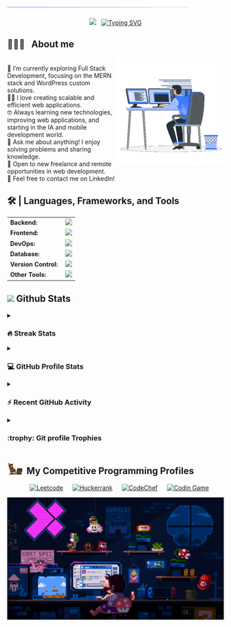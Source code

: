 <!--horizontal divider(gradiant)-->
<h2 align="center"><img src="./assets/line.gif"></h2>
<p align="center"><img src="./assets/hand.gif" width="35"> &nbsp; <a href="https://git.io/typing-svg"><img src="https://readme-typing-svg.herokuapp.com?font=Fira+Code&weight=900&size=24&pause=1000&width=435&lines=Hi%2C+I'm+Richard+Flores" alt="Typing SVG" /></a></p>

## 👨🏻‍💻 &nbsp; About me

<picture> <img align="right" src="./assets/Right_Side.gif" width = 250px></picture>

<br>🌱 I’m currently exploring Full Stack Development, focusing on the MERN stack and WordPress custom solutions.<br>
👨‍💻 I love creating scalable and efficient web applications.<br>
🤓 Always learning new technologies, improving web applications, and starting in the IA and mobile development world.<br>
💬 Ask me about anything! I enjoy solving problems and sharing knowledge.<br>
🚀 Open to new freelance and remote opportunities in web development.<br>
📩 Feel free to contact me on LinkedIn!<br>

<h2>🛠️ | Languages, Frameworks, and Tools </h2>
<table>
    <tr>
        <td style="font-weight: bold; padding-right: 10px; vertical-align: center; border: none;">Backend:</td>
        <td><img height="40" src="https://skillicons.dev/icons?i=nodejs,express"/></td>
    </tr>
    <tr>
        <td style="font-weight: bold; padding-right: 10px; vertical-align: center;">Frontend:</td>
        <td><img height="40" src="https://skillicons.dev/icons?i=react,nextjs,vite,bootstrap,html,css,js,ts,astro,sass"/></td>
    </tr>
    <tr>
        <td style="font-weight: bold; padding-right: 10px; vertical-align: center; border: none;">DevOps:</td>
        <td><img height="40" src="https://skillicons.dev/icons?i=docker"/></td>
    </tr>
    <tr>
        <td style="font-weight: bold; padding-right: 10px; vertical-align: center; border: none;">Database:</td>
        <td><img height="40" src="https://skillicons.dev/icons?i=mongodb,supabase,mysql,postgresql,firebase,"/></td>
    </tr>
    <tr>
        <td style="font-weight: bold; padding-right: 10px; vertical-align: center; border: none;">Version Control:</td>
        <td><img height="40" src="https://skillicons.dev/icons?i=github"/></td>
    </tr>
    <tr>
        <td style="font-weight: bold; padding-right: 10px; vertical-align: center; border: none;">Other Tools:</td>
        <td><img height="40" src="https://skillicons.dev/icons?i=discord,obsidian,wordpress"/></td>
    </tr>
</table>


## <picture> <img src = "https://github.com/rfloresdev/rfloresdev/blob/main/Images/Statistics.gif?raw=true" width = 50px>  </picture> Github Stats

<details><summary><h3> 🔥 Streak Stats</h3></summary>

----	

<p align="center"><img src="https://github-readme-streak-stats.herokuapp.com/?user=rfloresdev&theme=tokyonight_duo" alt="rfloresdev" /></p>

</details>
  
<details><summary><h3>💻 GitHub Profile Stats</h3></summary>

----
	
<p align="center">
    <a href="https://github.com/rfloresdev/github-readme-stats">
	    <img alt="rfloresdev's Github Stats" src="https://github-readme-stats.vercel.app/api?username=rfloresdev&show_icons=true&count_private=true&locale=en&theme=tokyonight&layout=compact" height="230px"/></a>
	  <img src="https://github-readme-stats.vercel.app/api/top-langs?username=rfloresdev&langs_count=10&show_icons=true&locale=en&theme=tokyonight" alt="rfloresdev" height="230px"/>
<br/>

  <b>Note:</b> Top languages is only a metric of the languages my public code consists of and doesn't reflect experience or skill level.
  </p>
</details>

<details><summary><h3>⚡ Recent GitHub Activity</h3></summary>

----
	
[![rfloresdev's github activity graph](https://github-readme-activity-graph.cyclic.app/graph?username=rfloresdev&theme=github	)](https://github.com/rfloresdev/github-readme-activity-graph)

 
</details>

<details><summary> <h3> :trophy: Git profile Trophies </h3></summary>

----
	
<p align="center"> <a href="https://github.com/rfloresdev/github-profile-trophy"><img src="https://github-profile-trophy.vercel.app/?username=rfloresdev&layout=compact&theme=tokyonight&column=4&margin-w=15&margin-h=15" alt="rfloresdev" /></a> </p>

[![@7oskaa's Holopin board](https://holopin.io/api/user/board?user=7oskaa)](https://holopin.io/@7oskaa)
	
</details>


## <picture> <img src="./assets/CP_PS.gif?raw=true" width=40> </picture> My Competitive Programming Profiles
 
<p align="center">
  &emsp;
    <a href="https://leetcode.com/u/hoCVPfL3Id/"><img alt = "Leetcode" src="https://img.shields.io/badge/leetcode%20-%23FFA116.svg?style=plastic&logo=leetcode&logoColor=black" /></a>
  &emsp;
    <a href="https://www.hackerrank.com/profile/rfloresdev"><img alt = "Huckerrank" src="https://img.shields.io/badge/hackerrank-%232EC866.svg?style=plastic&logo=hackerrank&logoColor=white" /></a>
  &emsp;
    <a href="https://www.codechef.com/users/rfloresdev"><img alt = "CodeChef" src="https://img.shields.io/badge/codechef-%235B4638.svg?style=plastic&logo=codechef&logoColor=white" /></a>
  &emsp;
    <a href="https://www.codingame.com/profile/49c90219765791f3d9171eb494d548454996946"><img alt = "Codin Game" src="https://img.shields.io/badge/codingame-%23F2BB13.svg?&style=plastic&logo=codingame&logoColor=black" /></a>
</p>


![footer banner](./assets/banner.gif)
